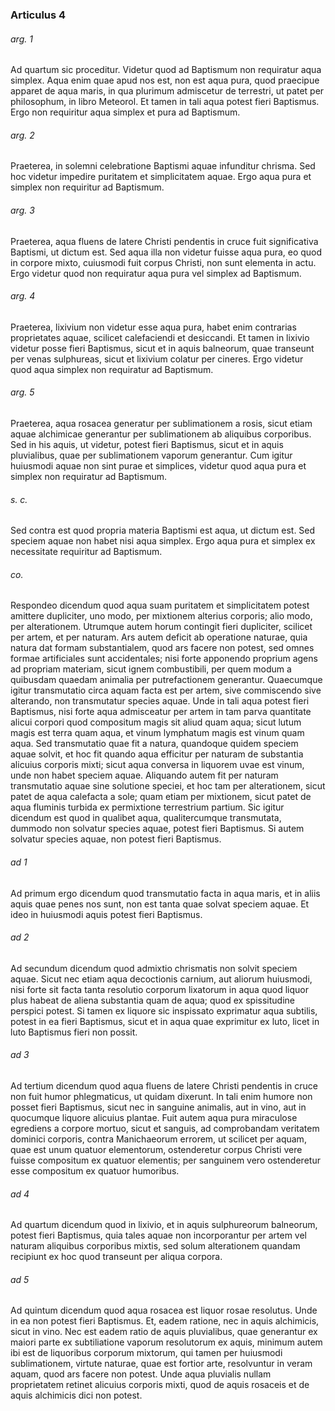 ### Articulus 4

###### arg. 1
Ad quartum sic proceditur. Videtur quod ad Baptismum non requiratur aqua simplex. Aqua enim quae apud nos est, non est aqua pura, quod praecipue apparet de aqua maris, in qua plurimum admiscetur de terrestri, ut patet per philosophum, in libro Meteorol. Et tamen in tali aqua potest fieri Baptismus. Ergo non requiritur aqua simplex et pura ad Baptismum.

###### arg. 2
Praeterea, in solemni celebratione Baptismi aquae infunditur chrisma. Sed hoc videtur impedire puritatem et simplicitatem aquae. Ergo aqua pura et simplex non requiritur ad Baptismum.

###### arg. 3
Praeterea, aqua fluens de latere Christi pendentis in cruce fuit significativa Baptismi, ut dictum est. Sed aqua illa non videtur fuisse aqua pura, eo quod in corpore mixto, cuiusmodi fuit corpus Christi, non sunt elementa in actu. Ergo videtur quod non requiratur aqua pura vel simplex ad Baptismum.

###### arg. 4
Praeterea, lixivium non videtur esse aqua pura, habet enim contrarias proprietates aquae, scilicet calefaciendi et desiccandi. Et tamen in lixivio videtur posse fieri Baptismus, sicut et in aquis balneorum, quae transeunt per venas sulphureas, sicut et lixivium colatur per cineres. Ergo videtur quod aqua simplex non requiratur ad Baptismum.

###### arg. 5
Praeterea, aqua rosacea generatur per sublimationem a rosis, sicut etiam aquae alchimicae generantur per sublimationem ab aliquibus corporibus. Sed in his aquis, ut videtur, potest fieri Baptismus, sicut et in aquis pluvialibus, quae per sublimationem vaporum generantur. Cum igitur huiusmodi aquae non sint purae et simplices, videtur quod aqua pura et simplex non requiratur ad Baptismum.

###### s. c.
Sed contra est quod propria materia Baptismi est aqua, ut dictum est. Sed speciem aquae non habet nisi aqua simplex. Ergo aqua pura et simplex ex necessitate requiritur ad Baptismum.

###### co.
Respondeo dicendum quod aqua suam puritatem et simplicitatem potest amittere dupliciter, uno modo, per mixtionem alterius corporis; alio modo, per alterationem. Utrumque autem horum contingit fieri dupliciter, scilicet per artem, et per naturam. Ars autem deficit ab operatione naturae, quia natura dat formam substantialem, quod ars facere non potest, sed omnes formae artificiales sunt accidentales; nisi forte apponendo proprium agens ad propriam materiam, sicut ignem combustibili, per quem modum a quibusdam quaedam animalia per putrefactionem generantur. Quaecumque igitur transmutatio circa aquam facta est per artem, sive commiscendo sive alterando, non transmutatur species aquae. Unde in tali aqua potest fieri Baptismus, nisi forte aqua admisceatur per artem in tam parva quantitate alicui corpori quod compositum magis sit aliud quam aqua; sicut lutum magis est terra quam aqua, et vinum lymphatum magis est vinum quam aqua. Sed transmutatio quae fit a natura, quandoque quidem speciem aquae solvit, et hoc fit quando aqua efficitur per naturam de substantia alicuius corporis mixti; sicut aqua conversa in liquorem uvae est vinum, unde non habet speciem aquae. Aliquando autem fit per naturam transmutatio aquae sine solutione speciei, et hoc tam per alterationem, sicut patet de aqua calefacta a sole; quam etiam per mixtionem, sicut patet de aqua fluminis turbida ex permixtione terrestrium partium. Sic igitur dicendum est quod in qualibet aqua, qualitercumque transmutata, dummodo non solvatur species aquae, potest fieri Baptismus. Si autem solvatur species aquae, non potest fieri Baptismus.

###### ad 1
Ad primum ergo dicendum quod transmutatio facta in aqua maris, et in aliis aquis quae penes nos sunt, non est tanta quae solvat speciem aquae. Et ideo in huiusmodi aquis potest fieri Baptismus.

###### ad 2
Ad secundum dicendum quod admixtio chrismatis non solvit speciem aquae. Sicut nec etiam aqua decoctionis carnium, aut aliorum huiusmodi, nisi forte sit facta tanta resolutio corporum lixatorum in aqua quod liquor plus habeat de aliena substantia quam de aqua; quod ex spissitudine perspici potest. Si tamen ex liquore sic inspissato exprimatur aqua subtilis, potest in ea fieri Baptismus, sicut et in aqua quae exprimitur ex luto, licet in luto Baptismus fieri non possit.

###### ad 3
Ad tertium dicendum quod aqua fluens de latere Christi pendentis in cruce non fuit humor phlegmaticus, ut quidam dixerunt. In tali enim humore non posset fieri Baptismus, sicut nec in sanguine animalis, aut in vino, aut in quocumque liquore alicuius plantae. Fuit autem aqua pura miraculose egrediens a corpore mortuo, sicut et sanguis, ad comprobandam veritatem dominici corporis, contra Manichaeorum errorem, ut scilicet per aquam, quae est unum quatuor elementorum, ostenderetur corpus Christi vere fuisse compositum ex quatuor elementis; per sanguinem vero ostenderetur esse compositum ex quatuor humoribus.

###### ad 4
Ad quartum dicendum quod in lixivio, et in aquis sulphureorum balneorum, potest fieri Baptismus, quia tales aquae non incorporantur per artem vel naturam aliquibus corporibus mixtis, sed solum alterationem quandam recipiunt ex hoc quod transeunt per aliqua corpora.

###### ad 5
Ad quintum dicendum quod aqua rosacea est liquor rosae resolutus. Unde in ea non potest fieri Baptismus. Et, eadem ratione, nec in aquis alchimicis, sicut in vino. Nec est eadem ratio de aquis pluvialibus, quae generantur ex maiori parte ex subtiliatione vaporum resolutorum ex aquis, minimum autem ibi est de liquoribus corporum mixtorum, qui tamen per huiusmodi sublimationem, virtute naturae, quae est fortior arte, resolvuntur in veram aquam, quod ars facere non potest. Unde aqua pluvialis nullam proprietatem retinet alicuius corporis mixti, quod de aquis rosaceis et de aquis alchimicis dici non potest.

